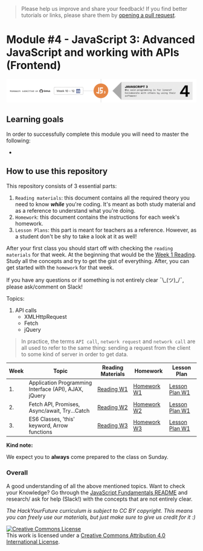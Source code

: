 > Please help us improve and share your feedback! If you find better tutorials
> or links, please share them by [opening a pull request](https://github.com/HackYourFuture/JavaScript3/pulls).

# Module #4 - JavaScript 3: Advanced JavaScript and working with APIs (Frontend)

![JavaScript3](./assets/javascript3.png)

## Learning goals

In order to successfully complete this module you will need to master the following:

-

## How to use this repository

This repository consists of 3 essential parts:

1. `Reading materials`: this document contains all the required theory you need to know _**while**_ you're coding. It's meant as both study material and as a reference to understand what you're doing.
2. `Homework`: this document contains the instructions for each week's homework.
3. `Lesson Plans`: this part is meant for teachers as a reference. However, as a student don't be shy to take a look at it as well!

After your first class you should start off with checking the `reading materials` for that week. At the beginning that would be the [Week 1 Reading](/Week1/README.md). Study all the concepts and try to get the gist of everything. After, you can get started with the `homework` for that week.

If you have any questions or if something is not entirely clear ¯\\\_(ツ)\_/¯, please ask/comment on Slack!

Topics:

1. API calls
   - XMLHttpRequest
   - Fetch
   - jQuery

> In practice, the terms `API call`, `network request` and `network call` are all used to refer to the same thing: sending a request from the client to some kind of server in order to get data.

| Week | Topic                                                 | Reading Materials              | Homework                        | Lesson Plan                            |
| ---- | ----------------------------------------------------- | ------------------------------ | ------------------------------- | -------------------------------------- |
| 1.   | Application Programming Interface (API), AJAX, jQuery | [Reading W1](/Week1/README.md) | [Homework W1](/Week1/MAKEME.md) | [Lesson Plan W1](/Week1/LESSONPLAN.md) |
| 2.   | Fetch API, Promises, Async/await, Try...Catch         | [Reading W2](/Week2/README.md) | [Homework W2](/Week2/MAKEME.md) | [Lesson Plan W1](/Week1/LESSONPLAN.md) |
| 3.   | ES6 Classes, 'this' keyword, Arrow functions          | [Reading W3](/Week3/README.md) | [Homework W3](/Week3/MAKEME.md) | [Lesson Plan W1](/Week1/LESSONPLAN.md) |

**Kind note:**

We expect you to **always** come prepared to the class on Sunday.

### Overall

A good understanding of all the above mentioned topics. Want to check your Knowledge? Go through the [JavaScript Fundamentals README](../../../fundamentals/blob/master/README.md) and research/ ask for help (Slack!) with the concepts that are not entirely clear.

_The HackYourFuture curriculum is subject to CC BY copyright. This means you can freely use our materials, but just make sure to give us credit for it :)_

<a rel="license" href="http://creativecommons.org/licenses/by/4.0/"><img alt="Creative Commons License" style="border-width:0" src="https://i.creativecommons.org/l/by/4.0/88x31.png" /></a><br />This work is licensed under a <a rel="license" href="http://creativecommons.org/licenses/by/4.0/">Creative Commons Attribution 4.0 International License</a>.
